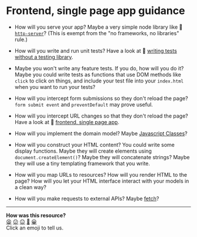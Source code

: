 # Frontend, single page app guidance

* How will you serve your app? Maybe a very simple node library like :pill: [`http-server`](../pills/http_server.md)? (This is exempt from the "no frameworks, no libraries" rule.)

* How will you write and run unit tests? Have a look at :pill: [writing tests without a testing library](../pills/writing_tests_without_a_testing_library.md).

* Maybe you won't write any feature tests.  If you do, how will you do it? Maybe you could write tests as functions that use DOM methods like `click` to click on things, and include your test file into your `index.html` when you want to run your tests?

* How will you intercept form submissions so they don't reload the page? `form submit event` and `preventDefault` may prove useful.

* How will you intercept URL changes so that they don't reload the page? Have a look at :pill: [frontend, single page app](../pills/frontend_single_page_app.md).

* How will you implement the domain model? Maybe [Javascript Classes](https://github.com/makersacademy/course/blob/main/pills/js_classes.md)?

* How will you construct your HTML content? You could write some display functions. Maybe they will create elements using `document.createElement()`? Maybe they will concatenate strings? Maybe they will use a tiny templating framework that you write. 

* How will you map URLs to resources? How will you render HTML to the page? How will you let your HTML interface interact with your models in a clean way?

* How will you make requests to external APIs? Maybe [fetch](../pills/calling_apis_in_javascript.md)?

<!-- BEGIN GENERATED SECTION DO NOT EDIT -->

---

**How was this resource?**  
[😫](https://airtable.com/shrUJ3t7KLMqVRFKR?prefill_Repository=makersacademy/course&prefill_File=further_javascript/frontend_single_page_app_guidance.md&prefill_Sentiment=😫) [😕](https://airtable.com/shrUJ3t7KLMqVRFKR?prefill_Repository=makersacademy/course&prefill_File=further_javascript/frontend_single_page_app_guidance.md&prefill_Sentiment=😕) [😐](https://airtable.com/shrUJ3t7KLMqVRFKR?prefill_Repository=makersacademy/course&prefill_File=further_javascript/frontend_single_page_app_guidance.md&prefill_Sentiment=😐) [🙂](https://airtable.com/shrUJ3t7KLMqVRFKR?prefill_Repository=makersacademy/course&prefill_File=further_javascript/frontend_single_page_app_guidance.md&prefill_Sentiment=🙂) [😀](https://airtable.com/shrUJ3t7KLMqVRFKR?prefill_Repository=makersacademy/course&prefill_File=further_javascript/frontend_single_page_app_guidance.md&prefill_Sentiment=😀)  
Click an emoji to tell us.

<!-- END GENERATED SECTION DO NOT EDIT -->
